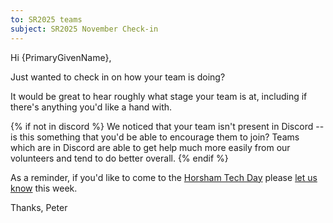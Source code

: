 ```yaml
---
to: SR2025 teams
subject: SR2025 November Check-in
---
```


Hi {PrimaryGivenName},

Just wanted to check in on how your team is doing?

It would be great to hear roughly what stage your team is at, including if
there's anything you'd like a hand with.

{% if not in discord %}
We noticed that your team isn't present in Discord -- is this something that
you'd be able to encourage them to join? Teams which are in Discord are able to
get help much more easily from our volunteers and tend to do better overall.
{% endif %}

As a reminder, if you'd like to come to the [Horsham Tech Day][horsham-tech-day]
please [let us know][tech-day-signup] this week.

Thanks,
Peter

[horsham-tech-day]: https://studentrobotics.org/events/sr2025/horsham-tech-day-november/
[tech-day-signup]: https://forms.gle/SpZnqpUAaRbxwy2C9
